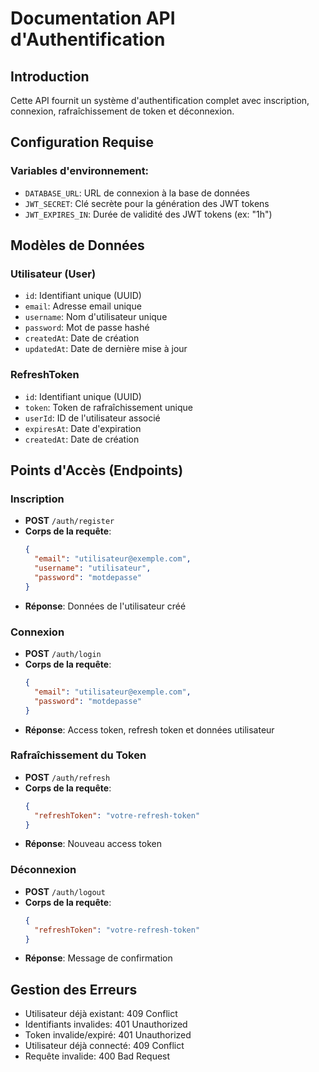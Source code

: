 # Documentation API d'Authentification

## Introduction

Cette API fournit un système d'authentification complet avec inscription, connexion, rafraîchissement de token et
déconnexion.

## Configuration Requise

### Variables d'environnement:

- `DATABASE_URL`: URL de connexion à la base de données
- `JWT_SECRET`: Clé secrète pour la génération des JWT tokens
- `JWT_EXPIRES_IN`: Durée de validité des JWT tokens (ex: "1h")

## Modèles de Données

### Utilisateur (User)

- `id`: Identifiant unique (UUID)
- `email`: Adresse email unique
- `username`: Nom d'utilisateur unique
- `password`: Mot de passe hashé
- `createdAt`: Date de création
- `updatedAt`: Date de dernière mise à jour

### RefreshToken

- `id`: Identifiant unique (UUID)
- `token`: Token de rafraîchissement unique
- `userId`: ID de l'utilisateur associé
- `expiresAt`: Date d'expiration
- `createdAt`: Date de création

## Points d'Accès (Endpoints)

### Inscription

- **POST** `/auth/register`
- **Corps de la requête**:
  ```json
  {
    "email": "utilisateur@exemple.com",
    "username": "utilisateur",
    "password": "motdepasse"
  }
  ```
- **Réponse**: Données de l'utilisateur créé

### Connexion

- **POST** `/auth/login`
- **Corps de la requête**:
  ```json
  {
    "email": "utilisateur@exemple.com",
    "password": "motdepasse"
  }
  ```
- **Réponse**: Access token, refresh token et données utilisateur

### Rafraîchissement du Token

- **POST** `/auth/refresh`
- **Corps de la requête**:
  ```json
  {
    "refreshToken": "votre-refresh-token"
  }
  ```
- **Réponse**: Nouveau access token

### Déconnexion

- **POST** `/auth/logout`
- **Corps de la requête**:
  ```json
  {
    "refreshToken": "votre-refresh-token"
  }
  ```
- **Réponse**: Message de confirmation

## Gestion des Erreurs

- Utilisateur déjà existant: 409 Conflict
- Identifiants invalides: 401 Unauthorized
- Token invalide/expiré: 401 Unauthorized
- Utilisateur déjà connecté: 409 Conflict
- Requête invalide: 400 Bad Request
